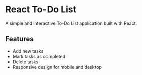 # React To-Do List

A simple and interactive To-Do List application built with React.

## Features

- Add new tasks
- Mark tasks as completed
- Delete tasks
- Responsive design for mobile and desktop